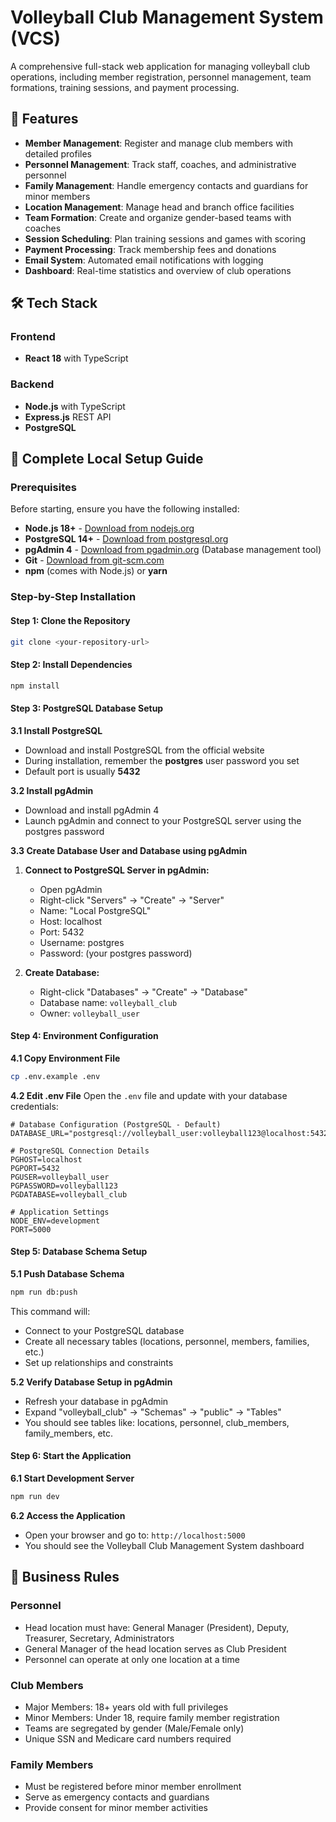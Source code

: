 # Volleyball Club Management System (VCS)

A comprehensive full-stack web application for managing volleyball club operations, including member registration, personnel management, team formations, training sessions, and payment processing.

## 🏐 Features

- **Member Management**: Register and manage club members with detailed profiles
- **Personnel Management**: Track staff, coaches, and administrative personnel
- **Family Management**: Handle emergency contacts and guardians for minor members
- **Location Management**: Manage head and branch office facilities
- **Team Formation**: Create and organize gender-based teams with coaches
- **Session Scheduling**: Plan training sessions and games with scoring
- **Payment Processing**: Track membership fees and donations
- **Email System**: Automated email notifications with logging
- **Dashboard**: Real-time statistics and overview of club operations

## 🛠 Tech Stack

### Frontend
- **React 18** with TypeScript

### Backend
- **Node.js** with TypeScript
- **Express.js** REST API
- **PostgreSQL**

## 🚀 Complete Local Setup Guide

### Prerequisites

Before starting, ensure you have the following installed:

- **Node.js 18+** - [Download from nodejs.org](https://nodejs.org/)
- **PostgreSQL 14+** - [Download from postgresql.org](https://www.postgresql.org/download/)
- **pgAdmin 4** - [Download from pgadmin.org](https://www.pgadmin.org/download/) (Database management tool)
- **Git** - [Download from git-scm.com](https://git-scm.com/)
- **npm** (comes with Node.js) or **yarn**

### Step-by-Step Installation

#### Step 1: Clone the Repository
```bash
git clone <your-repository-url>
```

#### Step 2: Install Dependencies
```bash
npm install
```

#### Step 3: PostgreSQL Database Setup

**3.1 Install PostgreSQL**
- Download and install PostgreSQL from the official website
- During installation, remember the **postgres** user password you set
- Default port is usually **5432**

**3.2 Install pgAdmin**
- Download and install pgAdmin 4
- Launch pgAdmin and connect to your PostgreSQL server using the postgres password

**3.3 Create Database User and Database using pgAdmin**

1. **Connect to PostgreSQL Server in pgAdmin:**
   - Open pgAdmin
   - Right-click "Servers" → "Create" → "Server"
   - Name: "Local PostgreSQL"
   - Host: localhost
   - Port: 5432
   - Username: postgres
   - Password: (your postgres password)

2. **Create Database:**
   - Right-click "Databases" → "Create" → "Database"
   - Database name: `volleyball_club`
   - Owner: `volleyball_user`

#### Step 4: Environment Configuration

**4.1 Copy Environment File**
```bash
cp .env.example .env
```

**4.2 Edit .env File**
Open the `.env` file and update with your database credentials:

```env
# Database Configuration (PostgreSQL - Default)
DATABASE_URL="postgresql://volleyball_user:volleyball123@localhost:5432/volleyball_club"

# PostgreSQL Connection Details
PGHOST=localhost
PGPORT=5432
PGUSER=volleyball_user
PGPASSWORD=volleyball123
PGDATABASE=volleyball_club

# Application Settings
NODE_ENV=development
PORT=5000
```

#### Step 5: Database Schema Setup

**5.1 Push Database Schema**
```bash
npm run db:push
```

This command will:
- Connect to your PostgreSQL database
- Create all necessary tables (locations, personnel, members, families, etc.)
- Set up relationships and constraints

**5.2 Verify Database Setup in pgAdmin**
- Refresh your database in pgAdmin
- Expand "volleyball_club" → "Schemas" → "public" → "Tables"
- You should see tables like: locations, personnel, club_members, family_members, etc.

#### Step 6: Start the Application

**6.1 Start Development Server**
```bash
npm run dev
```

**6.2 Access the Application**
- Open your browser and go to: `http://localhost:5000`
- You should see the Volleyball Club Management System dashboard

## 🔐 Business Rules

### Personnel
- Head location must have: General Manager (President), Deputy, Treasurer, Secretary, Administrators
- General Manager of the head location serves as Club President
- Personnel can operate at only one location at a time

### Club Members
- Major Members: 18+ years old with full privileges
- Minor Members: Under 18, require family member registration
- Teams are segregated by gender (Male/Female only)
- Unique SSN and Medicare card numbers required

### Family Members
- Must be registered before minor member enrollment
- Serve as emergency contacts and guardians
- Provide consent for minor member activities
